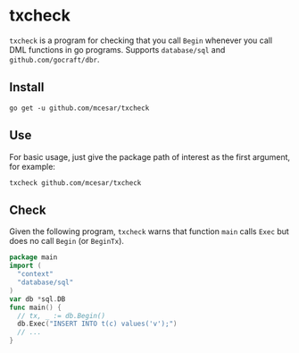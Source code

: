 # txcheck
`txcheck` is a program for checking that you call `Begin` whenever you call DML functions in go programs. Supports `database/sql` and `github.com/gocraft/dbr`.

## Install
```
go get -u github.com/mcesar/txcheck
```
## Use

For basic usage, just give the package path of interest as the first argument, for example:
```
txcheck github.com/mcesar/txcheck
```
## Check
Given the following program, `txcheck` warns that function `main` calls `Exec` but does no call `Begin` (or `BeginTx`).
```go
package main
import (
  "context"
  "database/sql"
)
var db *sql.DB
func main() {
  // tx, _ := db.Begin()
  db.Exec("INSERT INTO t(c) values('v');")
  // ...
}
```
